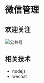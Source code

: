 # 微信管理

## 欢迎关注

![公共号](http://7xky7l.com1.z0.glb.clouddn.com/wechat_gg.jpg)

## 相关技术

* nodejs
* wechat
